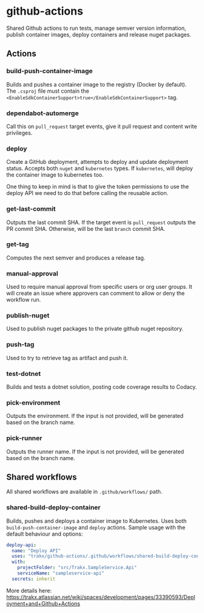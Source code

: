 # github-actions
Shared Github actions to run tests, manage semver version information, publish container images, deploy containers and release nuget packages.

## Actions

### build-push-container-image
Builds and pushes a container image to the registry (Docker by default).
The `.csproj` file must contain the `<EnableSdkContainerSupport>true</EnableSdkContainerSupport>` tag.

### dependabot-automerge
Call this on `pull_request` target events, give it pull request and content write privileges.

### deploy
Create a GitHub deployment, attempts to deploy and update deployment status.
Accepts both `nuget` and `kubernetes` types. If `kubernetes`, will deploy the container image to kubernetes too.

One thing to keep in mind is that to give the token permissions to use the deploy API we need to do that before calling the reusable action.

### get-last-commit
Outputs the last commit SHA. If the target event is `pull_request` outputs the PR commit SHA. Otherwise, will be the last `branch` commit SHA.

### get-tag
Computes the next semver and produces a release tag.

### manual-approval
Used to require manual approval from specific users or org user groups.
It will create an issue where approvers can comment to allow or deny the workflow run.

### publish-nuget
Used to publish nuget packages to the private github nuget repository.

### push-tag
Used to try to retrieve tag as artifact and push it.

### test-dotnet
Builds and tests a dotnet solution, posting code coverage results to Codacy.

### pick-environment
Outputs the environment. If the input is not provided, will be generated based on the branch name.

### pick-runner
Outputs the runner name. If the input is not provided, will be generated based on the branch name.

## Shared workflows
All shared workflows are available in `.github/workflows/` path.

### shared-build-deploy-container
Builds, pushes and deploys a container image to Kubernetes.
Uses both `build-push-container-image` and `deploy` actions.
Sample usage with the default behaviour and options:
```yml
deploy-api:
  name: "Deploy API"
  uses: "trakx/github-actions/.github/workflows/shared-build-deploy-container.yml@master"
  with:
    projectFolder: "src/Trakx.SampleService.Api"
    serviceName: "sampleservice-api"
  secrets: inherit
```
More details here:
<https://trakx.atlassian.net/wiki/spaces/development/pages/33390593/Deployment+and+Github+Actions>